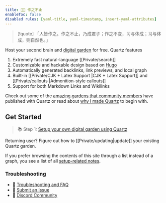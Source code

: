 ```yaml
---
title: 👨‍🌾 作之不止
enableToc: false
disabled rules: [yaml-title, yaml-timestamp, insert-yaml-attributes]
---
```


> [!quote]
>「人皆作之。作之不止，乃成君子；作之不变，习与体成；习与体成，则自然也。」

Host your second brain and [digital garden](https://jzhao.xyz/posts/networked-thought) for free. Quartz features

1. Extremely fast natural-language [[Private/search]]
2. Customizable and hackable design based on [Hugo](https://gohugo.io/)
3. Automatically generated backlinks, link previews, and local graph
4. Built-in [[Private/CJK + Latex Support |CJK + Latex Support]] and [[Private/callouts |Admonition-style callouts]]
5. Support for both Markdown Links and Wikilinks

Check out some of the [amazing gardens that community members](Private/showcase.md) have published with Quartz or read about [why I made Quartz](Private/philosophy.md) to begin with.

## Get Started

> 📚 Step 1: [Setup your own digital garden using Quartz](Private/setup.md)

Returning user? Figure out how to [[Private/updating|update]] your existing Quartz garden.

If you prefer browsing the contents of this site through a list instead of a graph, you see a list of all [setup-related notes](/tags/setup).

### Troubleshooting

- 🚧 [Troubleshooting and FAQ](Private/troubleshooting.md)
- 🐛 [Submit an Issue](https://github.com/jackyzha0/quartz/issues)
- 👀 [Discord Community](https://discord.gg/cRFFHYye7t)
